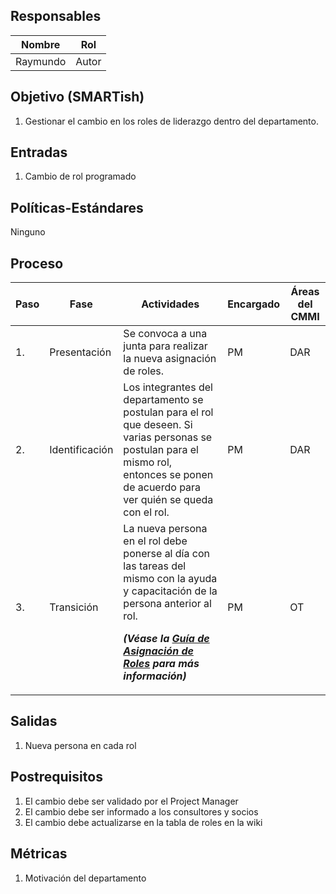 ## Responsables

Nombre     | Rol
-----------|------------------
Raymundo   | Autor

## Objetivo (SMARTish)
1. Gestionar el cambio en los roles de liderazgo dentro del departamento.

## Entradas
1. Cambio de rol programado

## Políticas-Estándares
Ninguno

## Proceso
<table>
  <thead>
    <tr>
      <th>Paso</th>
      <th>Fase</th>
      <th>Actividades</th>
      <th>Encargado</th>
      <th>Áreas del CMMI</th>
    </tr>
  </thead>
  <tbody>
    <tr>
      <td>1.</td>
      <td>Presentación</td>
      <td>Se convoca a una junta para realizar la nueva asignación de roles.</td>
      <td>PM</td>
      <td>DAR</td>
    </tr>
    <tr>
      <td>2.</td>
      <td>Identificación</td>
      <td>Los integrantes del departamento se postulan para el rol que deseen.      
      Si varias personas se postulan para el mismo rol, entonces se ponen de acuerdo para ver quién se queda con el rol.
      </td>
      <td>PM</td>
      <td>DAR</td>
    </tr>
    <tr>
      <td>3.</td>
      <td>Transición</td>
      <td>La nueva persona en el rol debe ponerse al día con las tareas del mismo con la ayuda y capacitación de la persona anterior al rol.
      <p><strong><em>
      (Véase la <a href="https://github.com/novaDepto/Nova/blob/master/Gu%C3%ADa-de-asignaci%C3%B3n-de-roles.md">Guía de Asignación de Roles</a> para más información)
      </em></strong></p>
      </td>
      <td>PM</td>
      <td>OT</td>
    </tr>
  </tbody>
</table>

## Salidas
1. Nueva persona en cada rol

## Postrequisitos
1. El cambio debe ser validado por el Project Manager
2. El cambio debe ser informado a los consultores y socios
3. El cambio debe actualizarse en la tabla de roles en la wiki

## Métricas
1. Motivación del departamento
